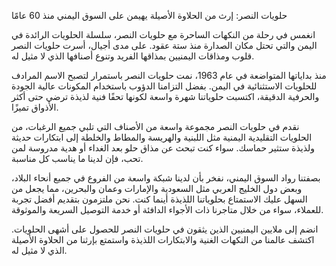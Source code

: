 حلويات النصر: إرث من الحلاوة الأصيلة يهيمن على السوق اليمني منذ 60 عامًا

انغمس في رحلة من النكهات الساحرة مع حلويات النصر، سلسلة الحلويات الرائدة في اليمن والتي تحتل مكان الصدارة منذ ستة عقود. على مدى أجيال، أسرت حلويات النصر قلوب ومذاقات اليمنيين بمذاقها الفريد وتنوع أصنافها الذي لا مثيل له.

منذ بداياتها المتواضعة في عام 1963، نمت حلويات النصر باستمرار لتصبح الاسم المرادف للحلويات الاستثنائية في اليمن. بفضل التزامنا الدؤوب باستخدام المكونات عالية الجودة والحرفية الدقيقة، اكتسبت حلوياتنا شهرة واسعة لكونها تحفًا فنية لذيذة ترضي حتى أكثر الأذواق تميزًا.

نقدم في حلويات النصر مجموعة واسعة من الأصناف التي تلبي جميع الرغبات، من الحلويات التقليدية اليمنية مثل اللبنية والهريسة والمطاط والخلطة إلى ابتكارات حديثة ولذيذة ستثير حماسك. سواء كنت تبحث عن مذاق حلو بعد الغداء أو هدية مدروسة لمن تحب، فإن لدينا ما يناسب كل مناسبة.

بصفتنا رواد السوق اليمني، نفخر بأن لدينا شبكة واسعة من الفروع في جميع أنحاء البلاد، وبعض دول الخليج العربي مثل السعودية والإمارات وعمان والبحرين، مما يجعل من السهل عليك الاستمتاع بحلوياتنا اللذيذة أينما كنت. نحن ملتزمون بتقديم أفضل تجربة للعملاء، سواء من خلال متاجرنا ذات الأجواء الدافئة أو خدمة التوصيل السريعة والموثوقة.

انضم إلى ملايين اليمنيين الذين يثقون في حلويات النصر للحصول على أشهى الحلويات. اكتشف عالمنا من النكهات الغنية والابتكارات اللذيذة واستمتع بإرثنا من الحلاوة الأصيلة الذي لا مثيل له.

